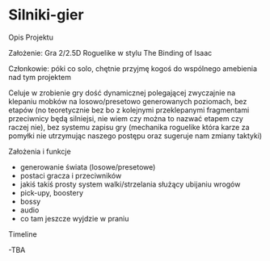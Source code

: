 # Silniki-gier


Opis Projektu 


Założenie: Gra 2/2.5D Roguelike w stylu The Binding of Isaac 


Członkowie: póki co solo, chętnie przyjmę kogoś do wspólnego amebienia nad tym projektem


Celuje w zrobienie gry dość dynamicznej polegającej zwyczajnie na klepaniu mobków na losowo/presetowo generowanych poziomach, bez etapów (no teoretycznie bez bo z kolejnymi przeklepanymi fragmentami przeciwnicy będą silniejsi, nie wiem czy można to nazwać etapem czy raczej nie), bez systemu zapisu gry (mechanika roguelike która karze za pomyłki nie utrzymując naszego postępu oraz sugeruje nam zmiany taktyki)

Założenia i funkcje

- generowanie świata (losowe/presetowe)
- postaci gracza i przeciwników 
- jakiś takiś prosty system walki/strzelania służący ubijaniu wrogów
- pick-upy, boostery
- bossy 
- audio
- co tam jeszcze wyjdzie w praniu

Timeline 

-TBA
